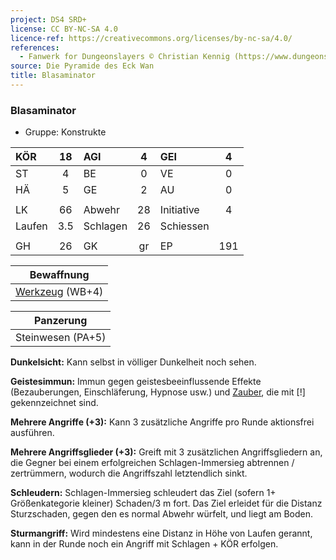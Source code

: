 ```yaml
---
project: DS4 SRD+
license: CC BY-NC-SA 4.0
licence-ref: https://creativecommons.org/licenses/by-nc-sa/4.0/
references: 
  - Fanwerk for Dungeonslayers © Christian Kennig (https://www.dungeonslayers.net/)
source: Die Pyramide des Eck Wan
title: Blasaminator
---
```


### Blasaminator

- Gruppe: Konstrukte

| KÖR    | 18  | AGI      |  4  | GEI        |  4  |
| :----- | :-: | :------- | :-: | :--------- | :-: |
| ST     |  4  | BE       |  0  | VE         |  0  |
| HÄ     |  5  | GE       |  2  | AU         |  0  |
|        |     |          |     |            |     |
| LK     | 66  | Abwehr   | 28  | Initiative |  4  |
| Laufen | 3.5 | Schlagen | 26  | Schiessen  |     |
|        |     |          |     |            |     |
| GH     | 26  | GK       | gr  | EP         | 191 |

|   Bewaffnung    |
| :-------------: |
| [Werkzeug](../../fanwerk/bestiarium/werkzeug.md) (WB+4) |

|     Panzerung     |
| :---------------: |
| Steinwesen (PA+5) |

**Dunkelsicht:** Kann selbst in völliger Dunkelheit noch sehen.

**Geistesimmun:** Immun gegen geistesbeeinflussende Effekte (Bezauberungen, Einschläferung, Hypnose usw.) und [Zauber](../../fanwerk/zauber/zauber.md), die mit [!] gekennzeichnet sind.

**Mehrere Angriffe (+3):** Kann 3 zusätzliche Angriffe pro Runde aktionsfrei ausführen.

**Mehrere Angriffsglieder (+3):** Greift mit 3 zusätzlichen Angriffsgliedern an, die Gegner bei einem erfolgreichen Schlagen-Immersieg abtrennen / zertrümmern, wodurch die Angriffszahl letztendlich sinkt.

**Schleudern:** Schlagen-Immersieg schleudert das Ziel (sofern 1+ Größenkategorie kleiner) Schaden/3 m fort. Das Ziel erleidet für die Distanz Sturzschaden, gegen den es normal Abwehr würfelt, und liegt am Boden.

**Sturmangriff:** Wird mindestens eine Distanz in Höhe von Laufen gerannt, kann in der Runde noch ein Angriff mit Schlagen + KÖR erfolgen.

